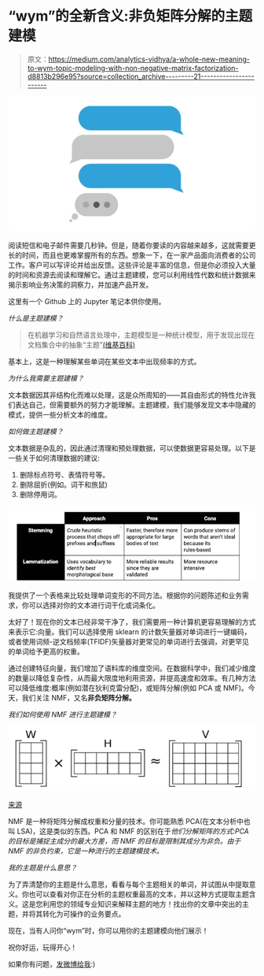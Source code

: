 # “wym”的全新含义:非负矩阵分解的主题建模

> 原文：<https://medium.com/analytics-vidhya/a-whole-new-meaning-to-wym-topic-modeling-with-non-negative-matrix-factorization-d8813b296e95?source=collection_archive---------21----------------------->

![](img/13dd599e779666484370c13b2b16e25f.png)

阅读短信和电子邮件需要几秒钟。但是，随着你要读的内容越来越多，这就需要更长的时间，而且也更难掌握所有的东西。想象一下，在一家产品面向消费者的公司工作。客户可以写评论并给出反馈。这些评论是丰富的信息，但是你必须投入大量的时间和资源去阅读和理解它。通过主题建模，您可以利用线性代数和统计数据来揭示影响业务决策的洞察力，并加速产品开发。

这里有一个 Github 上的 Jupyter 笔记本供你使用。

*什么是主题建模？*

> 在机器学习和自然语言处理中，主题模型是一种统计模型，用于发现出现在文档集合中的抽象“主题”[(维基百科)](https://en.wikipedia.org/wiki/Topic_model)

基本上，这是一种理解某些单词在某些文本中出现频率的方式。

*为什么我需要主题建模？*

文本数据因其非结构化而难以处理，这是众所周知的——其自由形式的特性允许我们表达自己，但需要额外的努力才能理解。主题建模，我们能够发现文本中隐藏的模式，提供一些分析文本的维度。

*如何做主题建模？*

文本数据是杂乱的，因此通过清理和预处理数据，可以使数据更容易处理。以下是一些关于如何清理数据的建议:

1.  删除标点符号、表情符号等。
2.  删除屈折(例如。词干和旅鼠)
3.  删除停用词。

![](img/e6b1930dea334ded13c0dcc80b5fcf0b.png)

我提供了一个表格来比较处理单词变形的不同方法。根据你的问题陈述和业务需求，你可以选择对你的文本进行词干化或词条化。

太好了！现在你的文本已经非常干净了，我们需要用一种计算机更容易理解的方式来表示它:向量。我们可以选择使用 sklearn 的计数矢量器对单词进行一键编码，或者使用词频-逆文档频率(TFIDF)矢量器对更常见的单词进行去强调，对更罕见的单词给予更高的权重。

通过创建特征向量，我们增加了语料库的维度空间。在数据科学中，我们减少维度的数量以降低复杂性，从而最大限度地利用资源，并提高速度和效率。有几种方法可以降低维度:概率(例如潜在狄利克雷分配)，或矩阵分解(例如 PCA 或 NMF)。今天，我们关注 NMF，又名**非负矩阵分解。**

*我们如何使用 NMF 进行主题建模？*

![](img/1c8269a8f33d974ede9e309e135bcd8b.png)

[来源](https://en.wikipedia.org/wiki/Non-negative_matrix_factorization#/media/File:NMF.png)

NMF 是一种将矩阵分解成权重和分量的技术。你可能熟悉 PCA(在文本分析中也叫 LSA)，这是类似的东西。PCA 和 NMF 的区别在于*他们分解矩阵的方式:PCA 的目标是捕捉主成分的最大方差，而 NMF 的目标是限制其成分为非负。由于 NMF 的非负约束，它是一种流行的主题建模技术。*

*我的主题是什么意思？*

为了弄清楚你的主题是什么意思，看看与每个主题相关的单词，并试图从中提取意义。你也可以查看对你正在分析的主题权重最高的文本，并以这种方式提取主题含义。这是您利用您的领域专业知识来解释主题的地方！找出你的文章中突出的主题，并将其转化为可操作的业务要点。

现在，当有人问你“wym”时，你可以用你的主题建模向他们展示！

祝你好运，玩得开心！

如果你有问题，[发微博给我](https://twitter.com/jennzhen):)